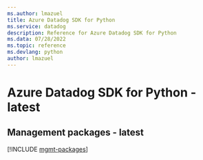 ```yaml
---
ms.author: lmazuel
title: Azure Datadog SDK for Python
ms.service: datadog
description: Reference for Azure Datadog SDK for Python
ms.data: 07/28/2022
ms.topic: reference
ms.devlang: python
author: lmazuel
---
```

# Azure Datadog SDK for Python - latest

## Management packages - latest
[!INCLUDE [mgmt-packages](datadog-mgmt-index.md)]